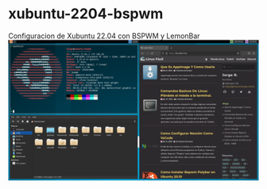 # xubuntu-2204-bspwm
Configuracion de Xubuntu 22.04 con BSPWM y LemonBar
![screen shot](https://github.com/linuxfacil-mx/xubuntu-2204-bspwm/blob/main/screenshot/Xubuntu-bspwm-lemonbar.png)
